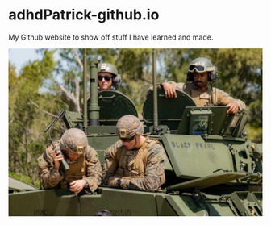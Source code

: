 # adhdPatrick-github.io
My Github website to show off stuff I have learned and made.

![LAV Action](OSINT.jpeg)
